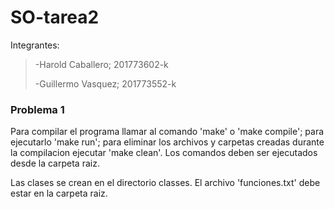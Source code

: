# SO-tarea2
Integrantes:
><p>-Harold Caballero; 201773602-k</p>
><p>-Guillermo Vasquez; 201773552-k</p>

<h3>Problema 1</h3>
Para compilar el programa llamar al comando 'make' o 'make compile'; para ejecutarlo 'make run'; para eliminar los archivos y carpetas creadas durante la compilacion ejecutar 'make clean'. Los comandos deben ser ejecutados desde la carpeta raiz.

Las clases se crean en el directorio classes. El archivo 'funciones.txt' debe estar en la carpeta raiz.